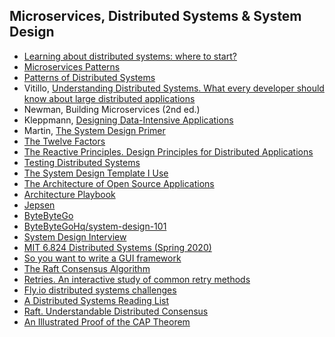 ## Microservices, Distributed Systems & System Design

- [Learning about distributed systems: where to start?](https://muratbuffalo.blogspot.com/2020/06/learning-about-distributed-systems.html?m=1)
- [Microservices Patterns](https://microservices.io/patterns/index.html)
- [Patterns of Distributed Systems](https://martinfowler.com/articles/patterns-of-distributed-systems/)
- Vitillo, [Understanding Distributed Systems. What every developer should know about large distributed applications](https://understandingdistributed.systems/)
- Newman, Building Microservices (2nd ed.)
- Kleppmann, [Designing Data-Intensive Applications](https://www.oreilly.com/library/view/designing-data-intensive-applications/9781491903063/)
- Martin, [The System Design Primer](https://github.com/donnemartin/system-design-primer)
- [The Twelve Factors](https://12factor.net/)
- [The Reactive Principles. Design Principles for Distributed Applications](https://principles.reactive.foundation/)
- [Testing Distributed Systems](https://asatarin.github.io/testing-distributed-systems/)
- [The System Design Template I Use](https://adityarohilla.com/2022/03/22/the-system-design-template-i-use/)
- [The Architecture of Open Source Applications](https://aosabook.org/en/index.html)
- [Architecture Playbook](https://nocomplexity.com/documents/arplaybook/introduction.html)
- [Jepsen](https://jepsen.io/)
- [ByteByteGo](https://www.youtube.com/@ByteByteGo/videos)
- [ByteByteGoHq/system-design-101](https://github.com/ByteByteGoHq/system-design-101)
- [System Design Interview](https://www.youtube.com/@SystemDesignInterview)
- [MIT 6.824 Distributed Systems (Spring 2020)](https://www.youtube.com/playlist?app=desktop&list=PLrw6a1wE39_tb2fErI4-WkMbsvGQk9_UB&cbrd=1)
- [So you want to write a GUI framework](http://www.cmyr.net/blog/gui-framework-ingredients.html)
- [The Raft Consensus Algorithm](https://raft.github.io/)
- [Retries. An interactive study of common retry methods](https://encore.dev/blog/retries)
- [Fly.io distributed systems challenges](https://fly.io/dist-sys/)
- [A Distributed Systems Reading List](https://ferd.ca/a-distributed-systems-reading-list.html)
- [Raft. Understandable Distributed Consensus](https://thesecretlivesofdata.com/raft/)
- [An Illustrated Proof of the CAP Theorem](https://mwhittaker.github.io/blog/an_illustrated_proof_of_the_cap_theorem/)
